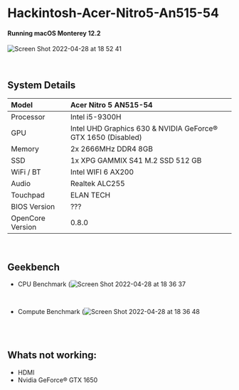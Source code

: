 # Hackintosh-Acer-Nitro5-An515-54

#### Running macOS Monterey 12.2

![Screen Shot 2022-04-28 at 18 52 41](https://user-images.githubusercontent.com/75540343/165854050-b8204014-df9a-46fd-858a-4dfda1eeb5c2.png)

<br/>

## System Details

| Model            | Acer Nitro 5 AN515-54                                        |
| :--------------- | :----------------------------------------------------------- |
| Processor        | Intel i5-9300H                                               |
| GPU              | Intel UHD Graphics 630 & NVIDIA GeForce® GTX 1650 (Disabled) |
| Memory           | 2x 2666MHz DDR4 8GB                                          |
| SSD              | 1x XPG GAMMIX S41 M.2 SSD 512 GB                             |
| WiFi / BT        | Intel WIFI 6 AX200                                           |
| Audio            | Realtek ALC255                                               |
| Touchpad         | ELAN TECH                                                    |
| BIOS Version     | ???                                                          |
| OpenCore Version | 0.8.0                                                        |

<br/>

## Geekbench

- CPU Benchmark
(![Screen Shot 2022-04-28 at 18 36 37](https://user-images.githubusercontent.com/75540343/165852281-91b0352d-f9c1-4ae5-962d-af3b00c9d001.png)

<br/>

- Compute Benchmark
(![Screen Shot 2022-04-28 at 18 36 48](https://user-images.githubusercontent.com/75540343/165852454-5f2d87e8-64d7-45be-8315-1169af56ba09.png)

<br/>
<br/>

## Whats not working:

- HDMI
- Nvidia GeForce® GTX 1650
